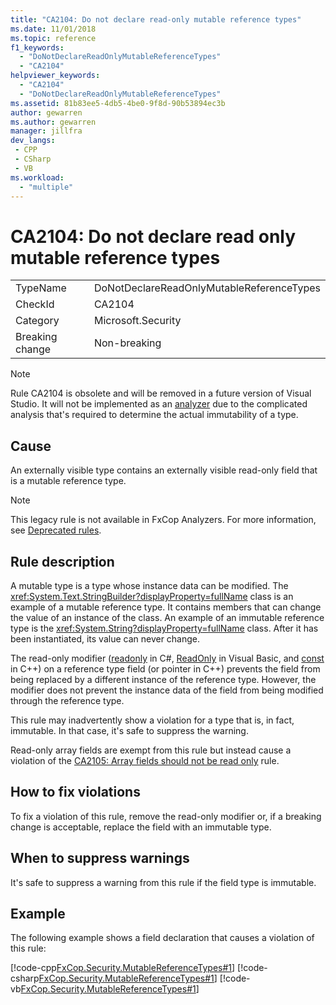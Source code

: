 ```yaml
---
title: "CA2104: Do not declare read-only mutable reference types"
ms.date: 11/01/2018
ms.topic: reference
f1_keywords:
  - "DoNotDeclareReadOnlyMutableReferenceTypes"
  - "CA2104"
helpviewer_keywords:
  - "CA2104"
  - "DoNotDeclareReadOnlyMutableReferenceTypes"
ms.assetid: 81b83ee5-4db5-4be0-9f8d-90b53894ec3b
author: gewarren
ms.author: gewarren
manager: jillfra
dev_langs:
 - CPP
 - CSharp
 - VB
ms.workload:
  - "multiple"
---
```

# CA2104: Do not declare read only mutable reference types

|||
|-|-|
|TypeName|DoNotDeclareReadOnlyMutableReferenceTypes|
|CheckId|CA2104|
|Category|Microsoft.Security|
|Breaking change|Non-breaking|

> [!NOTE]
> Rule CA2104 is obsolete and will be removed in a future version of Visual Studio. It will not be implemented as an [analyzer](roslyn-analyzers-overview.md) due to the complicated analysis that's required to determine the actual immutability of a type.

## Cause
An externally visible type contains an externally visible read-only field that is a mutable reference type.

> [!NOTE]
> This legacy rule is not available in FxCop Analyzers. For more information, see [Deprecated rules](fxcop-rule-port-status.md#deprecated-rules).

## Rule description

A mutable type is a type whose instance data can be modified. The <xref:System.Text.StringBuilder?displayProperty=fullName> class is an example of a mutable reference type. It contains members that can change the value of an instance of the class. An example of an immutable reference type is the <xref:System.String?displayProperty=fullName> class. After it has been instantiated, its value can never change.

The read-only modifier ([readonly](/dotnet/csharp/language-reference/keywords/readonly) in C#, [ReadOnly](/dotnet/visual-basic/language-reference/modifiers/readonly) in Visual Basic, and [const](/cpp/cpp/const-cpp) in C++) on a reference type field (or pointer in C++) prevents the field from being replaced by a different instance of the reference type. However, the modifier does not prevent the instance data of the field from being modified through the reference type.

This rule may inadvertently show a violation for a type that is, in fact, immutable. In that case, it's safe to suppress the warning.

Read-only array fields are exempt from this rule but instead cause a violation of the [CA2105: Array fields should not be read only](../code-quality/ca2105.md) rule.

## How to fix violations

To fix a violation of this rule, remove the read-only modifier or, if a breaking change is acceptable, replace the field with an immutable type.

## When to suppress warnings

It's safe to suppress a warning from this rule if the field type is immutable.

## Example

The following example shows a field declaration that causes a violation of this rule:

[!code-cpp[FxCop.Security.MutableReferenceTypes#1](../code-quality/codesnippet/CPP/ca2104-do-not-declare-read-only-mutable-reference-types_1.cpp)]
[!code-csharp[FxCop.Security.MutableReferenceTypes#1](../code-quality/codesnippet/CSharp/ca2104-do-not-declare-read-only-mutable-reference-types_1.cs)]
[!code-vb[FxCop.Security.MutableReferenceTypes#1](../code-quality/codesnippet/VisualBasic/ca2104-do-not-declare-read-only-mutable-reference-types_1.vb)]
